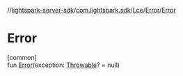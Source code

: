 //[lightspark-server-sdk](../../../../index.md)/[com.lightspark.sdk](../../index.md)/[Lce](../index.md)/[Error](index.md)/[Error](-error.md)

# Error

[common]\
fun [Error](-error.md)(exception: [Throwable](https://kotlinlang.org/api/latest/jvm/stdlib/kotlin/-throwable/index.html)? = null)
